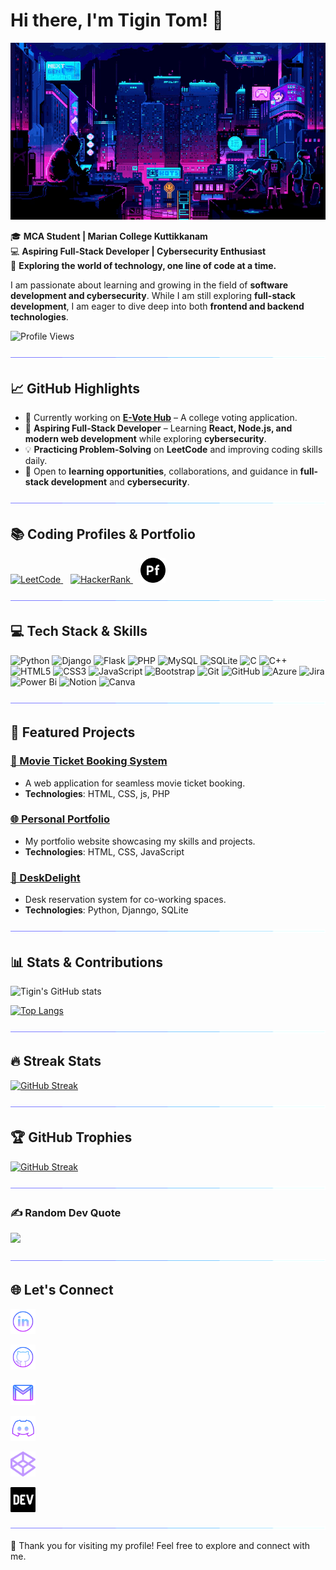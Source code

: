 # Hi there, I'm Tigin Tom! 👋

![Lofi City](assets/loficity.gif)


🎓 **MCA Student | Marian College Kuttikkanam**  
💻 **Aspiring Full-Stack Developer | Cybersecurity Enthusiast**  
🌟 **Exploring the world of technology, one line of code at a time.**  

I am passionate about learning and growing in the field of **software development and cybersecurity**. While I am still exploring **full-stack development**, I am eager to dive deep into both **frontend and backend technologies**. 

![Profile Views](https://komarev.com/ghpvc/?username=Tigin-T-om&label=Profile%20Views&color=blue&style=flat)

![Separator](assets/borderseperator.gif)

## 📈 GitHub Highlights  

- 🔭 Currently working on **[E-Vote Hub](https://github.com/Tigin-T-om/E-Vote-Hub.git)** – A college voting application.  
- 🌱 **Aspiring Full-Stack Developer** – Learning **React, Node.js, and modern web development** while exploring **cybersecurity**.  
- 💡 **Practicing Problem-Solving** on **LeetCode** and improving coding skills daily.  
- 🎯 Open to **learning opportunities**, collaborations, and guidance in **full-stack development** and **cybersecurity**.  

![Separator](assets/borderseperator.gif)

## 📚 Coding Profiles & Portfolio  
<p align="left">
  <a href="https://leetcode.com/u/Tigin-Tom/" target="_blank">
    <img src="https://upload.wikimedia.org/wikipedia/commons/1/19/LeetCode_logo_black.png" alt="LeetCode" width="40px"/>
  </a>
  &nbsp;&nbsp;
  <a href="https://www.hackerrank.com/profile/tigintom158" target="_blank">
    <img src="https://upload.wikimedia.org/wikipedia/commons/6/65/HackerRank_logo.png" alt="HackerRank" width="40px"/>
  </a>
  &nbsp;&nbsp;
  <a href="https://github.com/Tigin-T-om/Portfolio" target="_blank">
    <img src="assets/adobe-portfolio.svg" alt="Portfolio" width="40px"/>
  </a>
</p>  

![Separator](assets/borderseperator.gif)

## 💻 Tech Stack & Skills  

![Python](https://img.shields.io/badge/python-3670A0?style=for-the-badge&logo=python&logoColor=ffdd54)
![Django](https://img.shields.io/badge/django-%23092E20.svg?style=for-the-badge&logo=django&logoColor=white)
![Flask](https://img.shields.io/badge/flask-%23000.svg?style=for-the-badge&logo=flask&logoColor=white)
![PHP](https://img.shields.io/badge/php-%23777BB4.svg?style=for-the-badge&logo=php&logoColor=white)
![MySQL](https://img.shields.io/badge/mysql-4479A1.svg?style=for-the-badge&logo=mysql&logoColor=white)
![SQLite](https://img.shields.io/badge/sqlite-%2307405e.svg?style=for-the-badge&logo=sqlite&logoColor=white)
![C](https://img.shields.io/badge/c-%2300599C.svg?style=for-the-badge&logo=c&logoColor=white)
![C++](https://img.shields.io/badge/c++-%2300599C.svg?style=for-the-badge&logo=c%2B%2B&logoColor=white)
![HTML5](https://img.shields.io/badge/html5-%23E34F26.svg?style=for-the-badge&logo=html5&logoColor=white)
![CSS3](https://img.shields.io/badge/css3-%231572B6.svg?style=for-the-badge&logo=css3&logoColor=white)
![JavaScript](https://img.shields.io/badge/javascript-F7DF1E?style=for-the-badge&logo=javascript&logoColor=black)
![Bootstrap](https://img.shields.io/badge/bootstrap-%238511FA.svg?style=for-the-badge&logo=bootstrap&logoColor=white)
![Git](https://img.shields.io/badge/git-%23F05033.svg?style=for-the-badge&logo=git&logoColor=white)
![GitHub](https://img.shields.io/badge/github-%23121011.svg?style=for-the-badge&logo=github&logoColor=white)
![Azure](https://img.shields.io/badge/Microsoft_Azure-0078D4?style=for-the-badge&logo=microsoft-azure&logoColor=white)
![Jira](https://img.shields.io/badge/jira-%230A0FFF.svg?style=for-the-badge&logo=jira&logoColor=white)
![Power Bi](https://img.shields.io/badge/power_bi-F2C811?style=for-the-badge&logo=powerbi&logoColor=black)
![Notion](https://img.shields.io/badge/Notion-%23000000.svg?style=for-the-badge&logo=notion&logoColor=white)
![Canva](https://img.shields.io/badge/Canva-%2300C4CC.svg?style=for-the-badge&logo=Canva&logoColor=white)

![Separator](assets/borderseperator.gif)


## 🚀 Featured Projects
### [🎥 Movie Ticket Booking System](https://github.com/Tigin-T-om/Movie_ticket)
- A web application for seamless movie ticket booking.
- **Technologies**: HTML, CSS, js, PHP

### [🌐 Personal Portfolio](https://github.com/Tigin-T-om/Portfolio)
- My portfolio website showcasing my skills and projects.
- **Technologies**: HTML, CSS, JavaScript

### [💼 DeskDelight](https://github.com/Tigin-T-om/DeskDelight)
- Desk reservation system for co-working spaces.
- **Technologies**: Python, Djanngo, SQLite

![Separator](assets/borderseperator.gif)

## 📊 Stats & Contributions
![Tigin's GitHub stats](https://github-readme-stats.vercel.app/api?username=Tigin-T-om&show_icons=true&theme=github_dark&hide_border=true&count_private=true&include_all_commits=true&card_width=500)

[![Top Langs](https://github-readme-stats.vercel.app/api/top-langs/?username=Tigin-T-om&layout=compact&theme=github_dark&hide_border=true&langs_count=8&card_width=500)](https://github.com/Tigin-T-om)

![Separator](assets/borderseperator.gif)

## 🔥 Streak Stats
[![GitHub Streak](https://github-readme-streak-stats.herokuapp.com?user=Tigin-T-om&theme=tokyonight-duo&short_numbers=true&fire=EB7803)](https://git.io/streak-stats)

![Separator](assets/borderseperator.gif)

## 🏆 GitHub Trophies  
[![GitHub Streak](https://github-readme-streak-stats-d09fg5qnf-tigin-toms-projects.vercel.app?user=Tigin_T_om&theme=tokyonight&hide_border=true&fire=EB7803)](https://git.io/streak-stats)


![Separator](assets/borderseperator.gif)

### ✍️ Random Dev Quote
![](https://quotes-github-readme.vercel.app/api?type=vetical&theme=radical)

![Separator](assets/borderseperator.gif)

## 🌐 Let's Connect
<p align="left">
  <a href="https://www.linkedin.com/in/tigintom/" target="_blank">
    <img src="assets/linkedinlogo.png" alt="LinkedIn" width="40px" style="vertical-align: middle; display: block; margin-bottom: 0;"/>
  </a>
  &nbsp;&nbsp;
  <a href="https://profile-summary-for-github.herokuapp.com/user/Tigin-T-om" target="_blank">
    <img src="assets/githublogo.png" alt="GitHub" width="40px" style="vertical-align: middle; display: block; margin-bottom: 0;"/>
  </a>
  &nbsp;&nbsp;
  <a href="mailto:tigintomelanji@gmail.com">
    <img src="assets/gmailogo.png" alt="Gmail" width="40px" style="vertical-align: middle; display: block; margin-bottom: 0;"/>
  </a>
  &nbsp;&nbsp;
  <a href="https://discord.com/users/tom_tigin">
    <img src="assets/discordlogo.png" alt="Discord" width="40px" style="vertical-align: middle; display: block; margin-bottom: 0;"/>
  </a>
  &nbsp;&nbsp;
  <a href="https://codepen.io/Tigin-Tom">
    <img src="assets/codepenlogo.png" alt="CodePen" width="40px" style="vertical-align: middle; display: block; margin-bottom: 0;"/>
  </a>
  &nbsp;&nbsp;
  <a href="https://dev.to/tigin_tom_855930423c238b7">
    <img src="assets/devtologo.png" alt="Dev.to" width="40px" style="vertical-align: middle; display: block; margin-bottom: 0;"/>
  </a>
</p>


![Separator](assets/borderseperator.gif)

🙌 Thank you for visiting my profile! Feel free to explore and connect with me.
